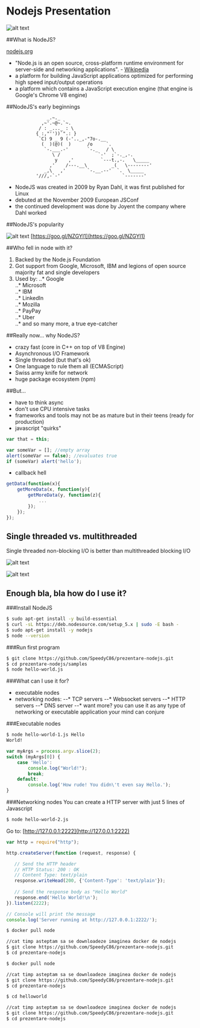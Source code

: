 # Nodejs Presentation

[logo]: https://raw.githubusercontent.com/SpeedyC86/prezentare-nodejs/master/assets/nodejs-logo.png "NodeJS"
[iot]: https://raw.githubusercontent.com/SpeedyC86/prezentare-nodejs/master/assets/iot.png "Interest over time"
[non-blocking-io]: https://raw.githubusercontent.com/SpeedyC86/prezentare-nodejs/master/assets/nodejs.png "Single threaded non-blocking I/O"
[blocking-io]: https://raw.githubusercontent.com/SpeedyC86/prezentare-nodejs/master/assets/apache.png "Multi threaded blocking I/O"
![alt text][logo]


##What is NodeJS?

[nodejs.org](https://nodejs.org)

* "Node.js is an open source, cross-platform runtime environment for server-side and networking applications". - [Wikipedia](https://en.wikipedia.org/wiki/Node.js)
* a platform for building JavaScript applications optimized for performing high speed input/output operations 
* a platform which contains a JavaScript execution engine (that engine is Google's Chrome V8 engine)


##NodeJS's early beginnings 

                   _.~._
                 ,~'.~@~.`~.
                / : _..._ : \
               { :,"''))`".: }
                `C) 9 _ 9 (-'.._,-"7o-.__
                 (  )(@)(  )      /o     `.
                  `-.___.-'       `-._   / \
                     \ /              `-'  ;`-._,-.
                      y    ,'          `---t.,-.   \_____
                    ,'    /---.__\         _(   \--------'
                  _,\   ,'        `-.__.--'  `.  \_____
               '///,-`-'                       `-------'

* NodeJS was created in 2009 by Ryan Dahl, it was first published for Linux
* debuted at the November 2009 European JSConf
* the continued development was done by Joyent the company where Dahl worked


##NodeJS's popularity

![alt text][iot]
[https://goo.gl/NZGYl1](https://goo.gl/NZGYl1)

##Who fell in node with it?

1. Backed by the Node.js Foundation
2. Got support from Google, Microsoft, IBM and legions of open source majority fat and single developers
3. Used by:
..* Google   
..* Microsoft  
..* IBM   
..* LinkedIn  
..* Mozilla  
..* PayPay  
..* Uber   
..* and so many more, a true eye-catcher

##Really now... why NodeJS?

* crazy fast (core in C++ on top of V8 Engine)
* Asynchronous I/O Framework
* Single threaded (but that's ok)
* One language to rule them all (ECMAScript)
* Swiss army knife for network
* huge package ecosystem (npm)
 
##But...

* have to think async
* don't use CPU intensive tasks 
* frameworks and tools may not be as mature but in their teens (ready for production)
* javascript "quirks"
```javascript
var that = this; 
```
```javascript
var someVar = []; //empty array
alert(someVar == false); //evaluates true
if (someVar) alert('hello');
```
* callback hell
```javascript
getData(function(x){
    getMoreData(x, function(y){
        getMoreData(y, function(z){ 
            ...
        });
    });
});
```
## Single threaded vs. multithreaded

Single threaded non-blocking I/O is better than multithreaded blocking I/O

![alt text][blocking-io]

![alt text][non-blocking-io]

## Enough bla, bla how do I use it?

###Install NodeJS
```bash
$ sudo apt-get install -y build-essential
$ curl -sL https://deb.nodesource.com/setup_5.x | sudo -E bash -
$ sudo apt-get install -y nodejs
$ node --version
```

###Run first program
```bash
$ git clone https://github.com/SpeedyC86/prezentare-nodejs.git
$ cd prezentare-nodejs/samples
$ node hello-world.js
```

###What can I use it for?

* executable nodes
* networking nodes:
--* TCP servers
--* Websocket servers
--* HTTP servers
--* DNS server
--* want more? you can use it as any type of networking or executable application your mind can conjure

###Executable nodes
```bash
$ node hello-world-1.js Hello
World!
```

```javascript
var myArgs = process.argv.slice(2);
switch (myArgs[0]) {
    case 'Hello':
        console.log("World!");
        break;
    default:
        console.log('How rude! You didn\'t even say Hello.');
}
```

###Networking nodes
You can create a HTTP server with just 5 lines of Javascript
```bash
$ node hello-world-2.js
```

Go to: [http://127.0.0.1:2222](http://127.0.0.1:2222)
```javascript
var http = require("http");

http.createServer(function (request, response) {

   // Send the HTTP header 
   // HTTP Status: 200 : OK
   // Content Type: text/plain
   response.writeHead(200, {'Content-Type': 'text/plain'});
   
   // Send the response body as "Hello World"
   response.end('Hello World!\n');
}).listen(2222);

// Console will print the message
console.log('Server running at http://127.0.0.1:2222/');
```









```bash
$ docker pull node 

//cat timp asteptam sa se downloadeze imaginea docker de nodejs
$ git clone https://github.com/SpeedyC86/prezentare-nodejs.git
$ cd prezentare-nodejs
```

```bash
$ docker pull node 

//cat timp asteptam sa se downloadeze imaginea docker de nodejs
$ git clone https://github.com/SpeedyC86/prezentare-nodejs.git
$ cd prezentare-nodejs
```

```bash
$ cd helloworld

//cat timp asteptam sa se downloadeze imaginea docker de nodejs
$ git clone https://github.com/SpeedyC86/prezentare-nodejs.git
$ cd prezentare-nodejs
```